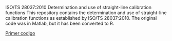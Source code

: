 ISO/TS 28037:2010
Determination and use of straight-line calibration functions
This repository contains the determination and use of straight-line calibration functions as established by ISO/TS 28037:2010. 
The original code was in Matlab, but it has been converted to R.


[Primer codigo]([https://link-url-here.org](https://github.com/danifer126/TS28037/blob/main/R/TS28037_GDR1.R)https://github.com/danifer126/TS28037/blob/main/R/TS28037_GDR1.R)






